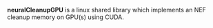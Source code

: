 **neuralCleanupGPU** is a linux shared library which implements an NEF cleanup memory on GPU(s) using CUDA. 

